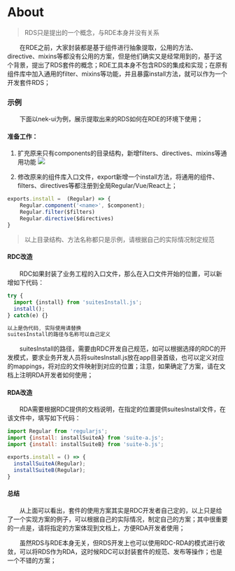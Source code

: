 # About

> RDS只是提出的一个概念，与RDE本身并没有关系

&emsp;&emsp;在RDE之前，大家封装都是基于组件进行抽象提取，公用的方法、directive、mixins等都没有公用的方案，但是他们确实又是经常用到的，基于这个背景，提出了RDS套件的概念；RDE工具本身不包含RDS的集成和实现；在原有组件库中加入通用的filter、mixins等功能，并且暴露install方法，就可以作为一个开发套件RDS；


### 示例
&emsp;&emsp;下面以nek-ui为例，展示提取出来的RDS如何在RDE的环境下使用；

#### 准备工作：
1. 扩充原来只有components的目录结构，新增filters、directives、mixins等通用功能
![](https://haitao.nos.netease.com/401c6609-75f8-4deb-bc5d-df75543332d6_615_420.png) 

2. 修改原来的组件库入口文件，export新增一个install方法，将通用的组件、filters、directives等都注册到全局Regular/Vue/React上；
```javascript
exports.install =  (Regular) => {
    Regular.component('<name>', $component);
    Regular.filter($filters)
    Regular.directive($directives)
}
```

> 以上目录结构、方法名称都只是示例，请根据自己的实际情况制定规范

#### RDC改造
&emsp;&emsp;RDC如果封装了业务工程的入口文件，那么在入口文件开始的位置，可以新增如下代码：
```javascript
try {
  import {install} from 'suitesInstall.js';
  install();
} catch(e) {}

以上是伪代码, 实际使用请替换
suitesInstall的路径与名称可以自己定义
```

&emsp;&emsp;suitesInstall的路径，需要由RDC开发自己规范，如可以根据选择的RDC的开发模式，要求业务开发人员将suitesInstall.js放在app目录首级，也可以定义对应的mappings，将对应的文件映射到对应的位置；注意，如果确定了方案，请在文档上注明RDA开发者如何使用；

#### RDA改造
&emsp;&emsp;RDA需要根据RDC提供的文档说明，在指定的位置提供suitesInstall文件，在该文件中，填写如下代码：
```javascript
import Regular from 'regularjs';
import {install: installSuiteA} from 'suite-a.js';
import {install: installSuiteB} from 'suite-b.js';

exports.install = () => {
  installSuiteA(Regular);
  installSuiteB(Regular);
}
```

#### 总结
&emsp;&emsp;从上面可以看出，套件的使用方案其实是RDC开发者自己定的，以上只是给了一个实现方案的例子，可以根据自己的实际情况，制定自己的方案；其中很重要的一点是，请将指定的方案体现到文档上，方便RDA开发者使用；

&emsp;&emsp;虽然RDS与RDE本身无关，但RDS开发上也可以使用RDC-RDA的模式进行收敛，可以将RDS作为RDA，这时候RDC可以封装套件的规范、发布等操作；也是一个不错的方案；
